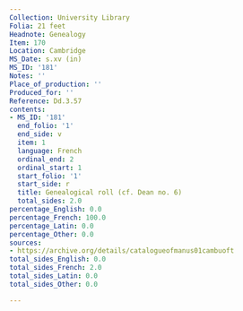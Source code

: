 ```yaml
---
Collection: University Library
Folia: 21 feet
Headnote: Genealogy
Item: 170
Location: Cambridge
MS_Date: s.xv (in)
MS_ID: '181'
Notes: ''
Place_of_production: ''
Produced_for: ''
Reference: Dd.3.57
contents:
- MS_ID: '181'
  end_folio: '1'
  end_side: v
  item: 1
  language: French
  ordinal_end: 2
  ordinal_start: 1
  start_folio: '1'
  start_side: r
  title: Genealogical roll (cf. Dean no. 6)
  total_sides: 2.0
percentage_English: 0.0
percentage_French: 100.0
percentage_Latin: 0.0
percentage_Other: 0.0
sources:
- https://archive.org/details/catalogueofmanus01cambuoft
total_sides_English: 0.0
total_sides_French: 2.0
total_sides_Latin: 0.0
total_sides_Other: 0.0

---
```


